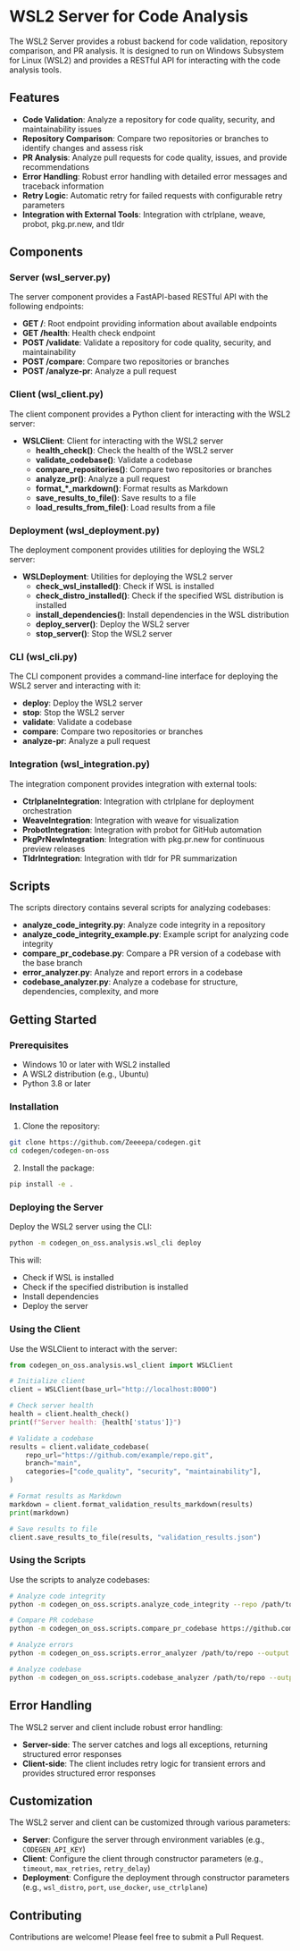 # WSL2 Server for Code Analysis

The WSL2 Server provides a robust backend for code validation, repository comparison, and PR analysis. It is designed to run on Windows Subsystem for Linux (WSL2) and provides a RESTful API for interacting with the code analysis tools.

## Features

- **Code Validation**: Analyze a repository for code quality, security, and maintainability issues
- **Repository Comparison**: Compare two repositories or branches to identify changes and assess risk
- **PR Analysis**: Analyze pull requests for code quality, issues, and provide recommendations
- **Error Handling**: Robust error handling with detailed error messages and traceback information
- **Retry Logic**: Automatic retry for failed requests with configurable retry parameters
- **Integration with External Tools**: Integration with ctrlplane, weave, probot, pkg.pr.new, and tldr

## Components

### Server (wsl_server.py)

The server component provides a FastAPI-based RESTful API with the following endpoints:

- **GET /**: Root endpoint providing information about available endpoints
- **GET /health**: Health check endpoint
- **POST /validate**: Validate a repository for code quality, security, and maintainability
- **POST /compare**: Compare two repositories or branches
- **POST /analyze-pr**: Analyze a pull request

### Client (wsl_client.py)

The client component provides a Python client for interacting with the WSL2 server:

- **WSLClient**: Client for interacting with the WSL2 server
  - **health_check()**: Check the health of the WSL2 server
  - **validate_codebase()**: Validate a codebase
  - **compare_repositories()**: Compare two repositories or branches
  - **analyze_pr()**: Analyze a pull request
  - **format_*_markdown()**: Format results as Markdown
  - **save_results_to_file()**: Save results to a file
  - **load_results_from_file()**: Load results from a file

### Deployment (wsl_deployment.py)

The deployment component provides utilities for deploying the WSL2 server:

- **WSLDeployment**: Utilities for deploying the WSL2 server
  - **check_wsl_installed()**: Check if WSL is installed
  - **check_distro_installed()**: Check if the specified WSL distribution is installed
  - **install_dependencies()**: Install dependencies in the WSL distribution
  - **deploy_server()**: Deploy the WSL2 server
  - **stop_server()**: Stop the WSL2 server

### CLI (wsl_cli.py)

The CLI component provides a command-line interface for deploying the WSL2 server and interacting with it:

- **deploy**: Deploy the WSL2 server
- **stop**: Stop the WSL2 server
- **validate**: Validate a codebase
- **compare**: Compare two repositories or branches
- **analyze-pr**: Analyze a pull request

### Integration (wsl_integration.py)

The integration component provides integration with external tools:

- **CtrlplaneIntegration**: Integration with ctrlplane for deployment orchestration
- **WeaveIntegration**: Integration with weave for visualization
- **ProbotIntegration**: Integration with probot for GitHub automation
- **PkgPrNewIntegration**: Integration with pkg.pr.new for continuous preview releases
- **TldrIntegration**: Integration with tldr for PR summarization

## Scripts

The scripts directory contains several scripts for analyzing codebases:

- **analyze_code_integrity.py**: Analyze code integrity in a repository
- **analyze_code_integrity_example.py**: Example script for analyzing code integrity
- **compare_pr_codebase.py**: Compare a PR version of a codebase with the base branch
- **error_analyzer.py**: Analyze and report errors in a codebase
- **codebase_analyzer.py**: Analyze a codebase for structure, dependencies, complexity, and more

## Getting Started

### Prerequisites

- Windows 10 or later with WSL2 installed
- A WSL2 distribution (e.g., Ubuntu)
- Python 3.8 or later

### Installation

1. Clone the repository:

```bash
git clone https://github.com/Zeeeepa/codegen.git
cd codegen/codegen-on-oss
```

2. Install the package:

```bash
pip install -e .
```

### Deploying the Server

Deploy the WSL2 server using the CLI:

```bash
python -m codegen_on_oss.analysis.wsl_cli deploy
```

This will:
- Check if WSL is installed
- Check if the specified distribution is installed
- Install dependencies
- Deploy the server

### Using the Client

Use the WSLClient to interact with the server:

```python
from codegen_on_oss.analysis.wsl_client import WSLClient

# Initialize client
client = WSLClient(base_url="http://localhost:8000")

# Check server health
health = client.health_check()
print(f"Server health: {health['status']}")

# Validate a codebase
results = client.validate_codebase(
    repo_url="https://github.com/example/repo.git",
    branch="main",
    categories=["code_quality", "security", "maintainability"],
)

# Format results as Markdown
markdown = client.format_validation_results_markdown(results)
print(markdown)

# Save results to file
client.save_results_to_file(results, "validation_results.json")
```

### Using the Scripts

Use the scripts to analyze codebases:

```bash
# Analyze code integrity
python -m codegen_on_oss.scripts.analyze_code_integrity --repo /path/to/repo --output results.json

# Compare PR codebase
python -m codegen_on_oss.scripts.compare_pr_codebase https://github.com/example/repo.git 123 --output pr_comparison.json

# Analyze errors
python -m codegen_on_oss.scripts.error_analyzer /path/to/repo --output errors.json

# Analyze codebase
python -m codegen_on_oss.scripts.codebase_analyzer /path/to/repo --output codebase_analysis.json
```

## Error Handling

The WSL2 server and client include robust error handling:

- **Server-side**: The server catches and logs all exceptions, returning structured error responses
- **Client-side**: The client includes retry logic for transient errors and provides structured error responses

## Customization

The WSL2 server and client can be customized through various parameters:

- **Server**: Configure the server through environment variables (e.g., `CODEGEN_API_KEY`)
- **Client**: Configure the client through constructor parameters (e.g., `timeout`, `max_retries`, `retry_delay`)
- **Deployment**: Configure the deployment through constructor parameters (e.g., `wsl_distro`, `port`, `use_docker`, `use_ctrlplane`)

## Contributing

Contributions are welcome! Please feel free to submit a Pull Request.

